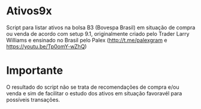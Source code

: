 # Ativos9x
 
Script para listar ativos na bolsa B3 (Bovespa Brasil) em situação de compra ou venda de acordo com setup 9.1, originalmente criado pelo Trader Larry Williams e ensinado no Brasil pelo Palex (http://t.me/palexgram e https://youtu.be/Tp0omY-wZhQ)

# Importante
O resultado do script não se trata de recomendações de compra e/ou venda e sim de facilitar o estudo dos ativos em situação favoravél para possíveis transações.


